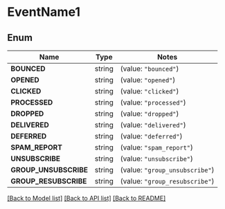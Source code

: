 # EventName1

## Enum

Name | Type | Notes
------------ | ------------- | -------------
**BOUNCED** | string | (value: `"bounced"`)
**OPENED** | string | (value: `"opened"`)
**CLICKED** | string | (value: `"clicked"`)
**PROCESSED** | string | (value: `"processed"`)
**DROPPED** | string | (value: `"dropped"`)
**DELIVERED** | string | (value: `"delivered"`)
**DEFERRED** | string | (value: `"deferred"`)
**SPAM_REPORT** | string | (value: `"spam_report"`)
**UNSUBSCRIBE** | string | (value: `"unsubscribe"`)
**GROUP_UNSUBSCRIBE** | string | (value: `"group_unsubscribe"`)
**GROUP_RESUBSCRIBE** | string | (value: `"group_resubscribe"`)


[[Back to Model list]](../README.md#documentation-for-models) [[Back to API list]](../README.md#documentation-for-api-endpoints) [[Back to README]](../README.md)


